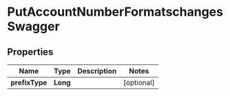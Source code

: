 

# PutAccountNumberFormatschangesSwagger

## Properties

Name | Type | Description | Notes
------------ | ------------- | ------------- | -------------
**prefixType** | **Long** |  |  [optional]



